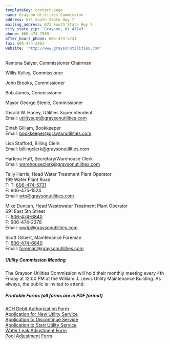 ```yaml
---
templateKey: contact-page
name: Grayson Utilities Commission
address: 671 South State Hwy 7
mailing_address: 671 South State Hwy 7
city_state_zip: 'Grayson, KY 41143'
phone: 606-474-7569
after_hours_phone: 606-474-5731
fax: 606-474-2662
website: 'http://www.graysonutilities.com'
---
```

Ramona Salyer, Commissioner Chairman

Willis Kelley, Commissioner

John Brooks, Commissioner

Bob James, Commissioner

Mayor George Steele, Commissioner

Gerald W. Haney, Utilities Superintendent\
Email: <a href="mailto:utilitysupt@graysonutilities.com">utilitysupt@graysonutilities.com</a>

Dinah Gilliam, Bookkeeper\
Email: <a href="mailto:bookkeeper@graysonutilities.com">bookkeeper@graysonutilities.com</a>

Lisa Stafford, Billing Clerk\
Email: <a href="mailto:billingclerk@graysonutilities.com">billingclerk@graysonutilities.com</a>

Harlena Huff, Secretary/Warehouse Clerk\
Email: <a href="mailto:warehouseclerk@graysonutilities.com">warehouseclerk@graysonutilities.com</a>

Tally Harris, Head Water Treatment Plant Operator\
199 Water Plant Road\
T: T: <a href="tel:1-606-474-5731">606-474-5731</a>\
F: 606-475-1524\
Email: <a href="mailto:wtp@graysonutilities.com">wtp@graysonutilities.com</a>

Mike Duncan, Head Wastewater Treatment Plant Operator\
691 East 5th Street\
T: <a href="tel:1-606-474-6840">606-474-6840</a>\
F: 606-474-2378\
Email: <a href="mailto:wwtp@graysonutilities.com">wwtp@graysonutilities.com</a>

Scott Gilbert, Maintenance Foreman\
T: <a href="tel:1-606-474-6840">606-474-6840</a>\
Email: <a href="mailto:foreman@graysonutilities.com">foreman@graysonutilities.com</a>

##### Utility Commission Meeting

The Grayson Utilities Commission will hold their monthly meeting every 4th Friday at 12:00 PM at the William
J. Lewis Utility Maintenance Building. As always, the public is invited to attend.

##### Printable Forms (all forms are in PDF format)

[ACH Debit Authorization Form](http://graysonutilities.com/files/34616354.pdf)\
[Application for New Utility Service](http://graysonutilities.com/files/109616131.pdf)\
[Application to Discontinue Service](http://graysonutilities.com/files/109616123.pdf)\
[Application to Start Utility Service](http://graysonutilities.com/files/128091634.pdf)\
[Water Leak Adjustment Form](http://graysonutilities.com/files/110077951.pdf)\
[Pool Adjustment Form](http://graysonutilities.com/files/110077534.pdf)
